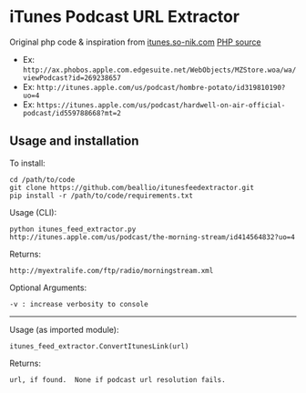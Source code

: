 iTunes Podcast URL Extractor
===================

Original php code & inspiration from [itunes.so-nik.com](http://itunes.so-nik.com) [PHP source](http://snipplr.com/view/52465)

* Ex: `http://ax.phobos.apple.com.edgesuite.net/WebObjects/MZStore.woa/wa/viewPodcast?id=269238657`
* Ex: `http://itunes.apple.com/us/podcast/hombre-potato/id319810190?uo=4`
* Ex: `https://itunes.apple.com/us/podcast/hardwell-on-air-official-podcast/id559788668?mt=2`


Usage and installation
-------------

To install:

    cd /path/to/code
    git clone https://github.com/beallio/itunesfeedextractor.git
    pip install -r /path/to/code/requirements.txt

Usage (CLI):

    python itunes_feed_extractor.py http://itunes.apple.com/us/podcast/the-morning-stream/id414564832?uo=4

Returns:

    http://myextralife.com/ftp/radio/morningstream.xml

Optional Arguments:

    -v : increase verbosity to console

-------------
Usage (as imported module):

    itunes_feed_extractor.ConvertItunesLink(url)

Returns:

    url, if found.  None if podcast url resolution fails.
